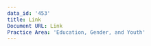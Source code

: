 ```yaml
---
data_id: '453'
title: Link
Document URL: Link
Practice Area: 'Education, Gender, and Youth'
---
```

